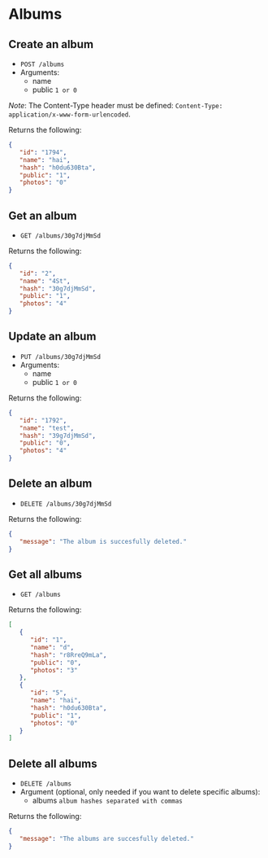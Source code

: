 # Albums

## Create an album
* `POST /albums`
* Arguments:
   * name
   * public `1 or 0`

*Note*: The Content-Type header must be defined: `Content-Type: application/x-www-form-urlencoded`.

Returns the following:
```json
{
   "id": "1794",
   "name": "hai",
   "hash": "h0du630Bta",
   "public": "1",
   "photos": "0"
}
```

## Get an album
* `GET /albums/30g7djMmSd`

Returns the following:
```json
{
   "id": "2",
   "name": "4St",
   "hash": "30g7djMmSd",
   "public": "1",
   "photos": "4"
}
```

## Update an album
* `PUT /albums/30g7djMmSd`
* Arguments:
   * name
   * public `1 or 0`

Returns the following:
```json
{
   "id": "1792",
   "name": "test",
   "hash": "39g7djMmSd",
   "public": "0",
   "photos": "4"
}
```

## Delete an album
* `DELETE /albums/30g7djMmSd`

Returns the following:
```json
{
   "message": "The album is succesfully deleted."
}
```

## Get all albums
* `GET /albums`

Returns the following:
```json
[
   {
      "id": "1",
      "name": "d",
      "hash": "r8RreQ9mLa",
      "public": "0",
      "photos": "3"
   },
   {
      "id": "5",
      "name": "hai",
      "hash": "h0du630Bta",
      "public": "1",
      "photos": "0"
   }
]
```

## Delete all albums
* `DELETE /albums`
* Argument (optional, only needed if you want to delete specific albums):
   * albums `album hashes separated with commas`

Returns the following:
```json
{
   "message": "The albums are succesfully deleted."
}
```